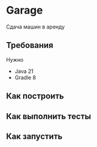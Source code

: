 # Garage
Сдача машин в аренду
## Требования
Нужно

- Java 21
- Gradle 8

## Как построить

## Как выполнить тесты

## Как запустить
